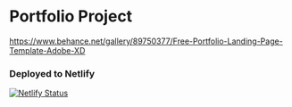 # Portfolio Project

https://www.behance.net/gallery/89750377/Free-Portfolio-Landing-Page-Template-Adobe-XD

### Deployed to Netlify

[![Netlify Status](https://api.netlify.com/api/v1/badges/11f631a6-dd23-4a55-be2f-7e7bf8b8523f/deploy-status)](https://app.netlify.com/sites/oyas/deploys)
